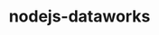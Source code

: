 ---
layout: default
title: nodejs-dataworks
name: nodejs-dataworks
fullname: ibm-cds-labs/nodejs-dataworks
description: Node js library for DataWorks
watchers: 1
stars: 1
forks: 0
languages: 
  - JavaScript

tech: 
  - Bluemix
  - Cloudant
  - DataWorks
  - dashDB

level: Beginner
giturl: https://github.com/ibm-cds-labs/nodejs-dataworks
---